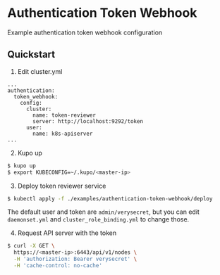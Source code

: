 # Authentication Token Webhook

Example authentication token webhook configuration

## Quickstart

1. Edit cluster.yml
```
...
authentication:
  token_webhook:
    config:
      cluster:
        name: token-reviewer
        server: http://localhost:9292/token
      user:
        name: k8s-apiserver
...
```

2. Kupo up

```sh
$ kupo up
$ export KUBECONFIG=~/.kupo/<master-ip>
```

3. Deploy token reviewer service

```sh
$ kubectl apply -f ./examples/authentication-token-webhook/deploy
```
The default user and token are `admin/verysecret`, but you can edit `daemonset.yml` and `cluster_role_binding.yml` to change those.

4. Request API server with the token
```sh
$ curl -X GET \
  https://<master-ip>:6443/api/v1/nodes \
  -H 'authorization: Bearer verysecret' \
  -H 'cache-control: no-cache'
```

